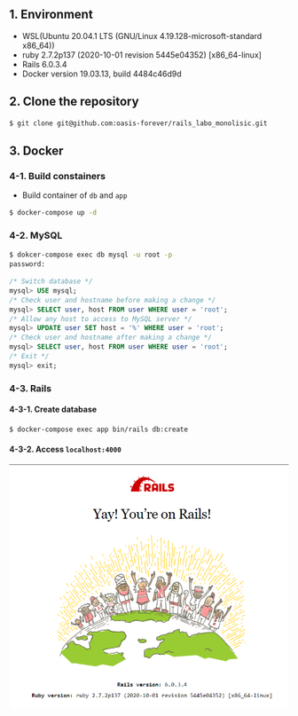 ## 1. Environment

* WSL(Ubuntu 20.04.1 LTS (GNU/Linux 4.19.128-microsoft-standard x86_64))
* ruby 2.7.2p137 (2020-10-01 revision 5445e04352) [x86_64-linux]
* Rails 6.0.3.4
* Docker version 19.03.13, build 4484c46d9d

## 2. Clone the repository

```bash
$ git clone git@github.com:oasis-forever/rails_labo_monolisic.git
```

## 3. Docker

### 4-1. Build constainers

* Build container of `db` and `app`

```bash
$ docker-compose up -d
```

### 4-2. MySQL

```bash
$ dokcer-compose exec db mysql -u root -p
password:
```

```sql
/* Switch database */
mysql> USE mysql;
/* Check user and hostname before making a change */
mysql> SELECT user, host FROM user WHERE user = 'root';
/* Allow any host to access to MySQL server */
mysql> UPDATE user SET host = '%' WHERE user = 'root';
/* Check user and hostname after making a change */
mysql> SELECT user, host FROM user WHERE user = 'root';
/* Exit */
mysql> exit;
```

### 4-3. Rails

#### 4-3-1. Create database

```bash
$ docker-compose exec app bin/rails db:create
```

#### 4-3-2. Access `localhost:4000`

![Yay! You're on Ruby on Rails](https://github.com/oasis-forever/rails_labo_monolisic/blob/master/public/yay!-you're-on-rails!.png)
